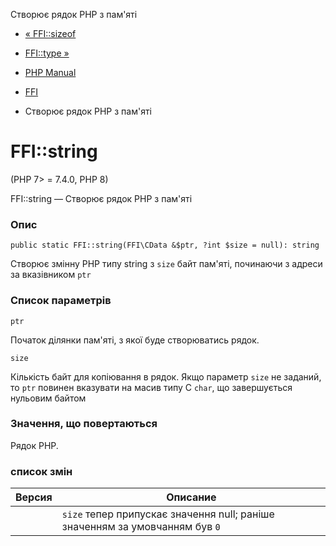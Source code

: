 Створює рядок PHP з пам'яті

-   [« FFI::sizeof](ffi.sizeof.html)
    
-   [FFI::type »](ffi.type.html)
    
-   [PHP Manual](index.html)
    
-   [FFI](class.ffi.html)
    
-   Створює рядок PHP з пам'яті
    

# FFI::string

(PHP 7> = 7.4.0, PHP 8)

FFI::string — Створює рядок PHP з пам'яті

### Опис

```methodsynopsis
public static FFI::string(FFI\CData &$ptr, ?int $size = null): string
```

Створює змінну PHP типу string з `size` байт пам'яті, починаючи з адреси за вказівником `ptr`

### Список параметрів

`ptr`

Початок ділянки пам'яті, з якої буде створюватись рядок.

`size`

Кількість байт для копіювання в рядок. Якщо параметр `size` не заданий, то `ptr` повинен вказувати на масив типу C `char`, що завершується нульовим байтом

### Значення, що повертаються

Рядок PHP.

### список змін

| Версия | Описание |
| --- | --- |
|  | `size` тепер припускає значення null; раніше значенням за умовчанням був `0` |